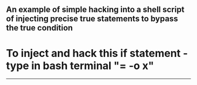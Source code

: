 An example of simple hacking into a shell script of injecting precise true statements to bypass the true condition
------------------------------------------------------------
# To inject and hack this if statement - type in bash terminal "= -o x"
------------------------------------------------------------
